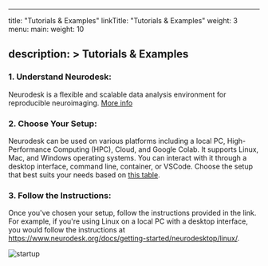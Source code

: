 
---
title: "Tutorials & Examples"
linkTitle: "Tutorials & Examples"
weight: 3
menu:
  main:
    weight: 10

description: >
  Tutorials & Examples
---


### 1. Understand Neurodesk: 
Neurodesk is a flexible and scalable data analysis environment for reproducible neuroimaging. [More info](/docs/overview)

### 2. Choose Your Setup: 
Neurodesk can be used on various platforms including a local PC, High-Performance Computing (HPC), Cloud, and Google Colab. It supports Linux, Mac, and Windows operating systems. You can interact with it through a desktop interface, command line, container, or VSCode. Choose the setup that best suits your needs based on [this table](https://neurodesk.org#startup).

### 3. Follow the Instructions: 
Once you've chosen your setup, follow the instructions provided in the link. For example, if you're using Linux on a local PC with a desktop interface, you would follow the instructions at https://www.neurodesk.org/docs/getting-started/neurodesktop/linux/.

![startup](/tutorials/tutorial-template/startup_table.png)
